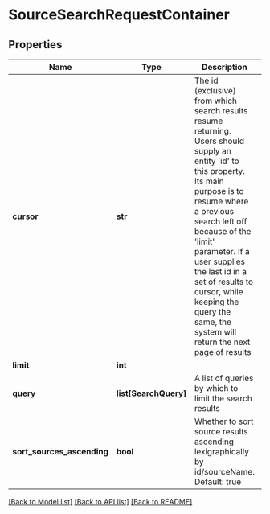 # SourceSearchRequestContainer

## Properties
Name | Type | Description | Notes
------------ | ------------- | ------------- | -------------
**cursor** | **str** | The id (exclusive) from which search results resume returning.  Users should supply an entity &#39;id&#39; to this property.  Its main purpose is to resume where a previous search left off because of the &#39;limit&#39; parameter.  If a user supplies the last id in a set of results to cursor, while keeping the query the same, the system will return the next page of results | [optional] 
**limit** | **int** |  | [optional] 
**query** | [**list[SearchQuery]**](SearchQuery.md) | A list of queries by which to limit the search results | [optional] 
**sort_sources_ascending** | **bool** | Whether to sort source results ascending lexigraphically by id/sourceName.  Default: true | [optional] 

[[Back to Model list]](../README.md#documentation-for-models) [[Back to API list]](../README.md#documentation-for-api-endpoints) [[Back to README]](../README.md)


